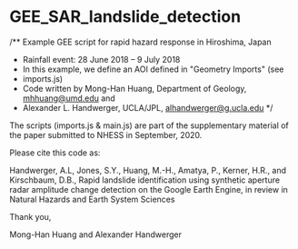 # GEE_SAR_landslide_detection
/** Example GEE script for rapid hazard response in Hiroshima, Japan
* Rainfall event: 28 June 2018 – 9 July 2018
* In this example, we define an AOI defined in "Geometry Imports" (see 
* imports.js)
* Code written by Mong-Han Huang, Department of Geology, mhhuang@umd.edu and
* Alexander L. Handwerger, UCLA/JPL, alhandwerger@g.ucla.edu
*/
 
The scripts (imports.js & main.js) are part of the supplementary material of the paper submitted to NHESS in September, 2020.
 
Please cite this code as:
 
Handwerger, A.L, Jones, S.Y., Huang, M.-H., Amatya, P., Kerner, H.R., and Kirschbaum, D.B., Rapid landslide identification using synthetic aperture radar amplitude change detection on the Google Earth Engine, in review in Natural Hazards and Earth System Sciences

Thank you,


Mong-Han Huang and Alexander Handwerger
